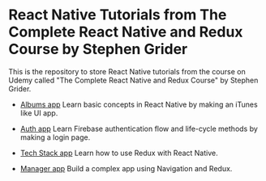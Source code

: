 # React Native Tutorials from The Complete React Native and Redux Course by Stephen Grider

This is the repository to store React Native tutorials from the course on Udemy called "The Complete React Native and Redux Course" by Stephen Grider.

- [Albums app](./albums/README.md)
Learn basic concepts in React Native by making an iTunes like UI app.

- [Auth app](./auth/README.md)
Learn Firebase authentication flow and life-cycle methods by making a login page.

- [Tech Stack app](./tech_stack/README.md)
Learn how to use Redux with React Native.

- [Manager app](./manager/README.md)
Build a complex app using Navigation and Redux.